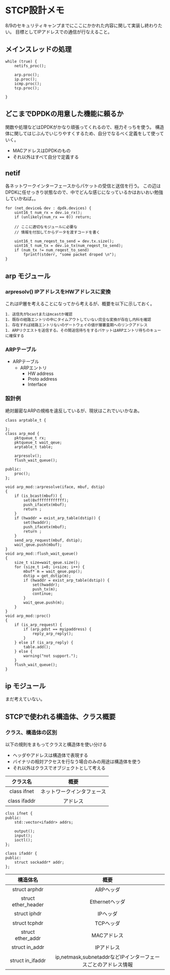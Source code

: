 
# STCP設計メモ

8/9のセキュリティキャンプまでにここにかかれた内容に関して実装し終わりたい。
目標としてIPアドレスでの通信が行なえること。


## メインスレッドの処理

```
while (true) {
	netifs_proc();

	arp.proc();
	ip.proc();
	icmp.proc();
	tcp.proc();

}
```


## どこまでDPDKの用意した機能に頼るか

関数や処理などはDPDKがかなり頑張ってくれるので、極力そっちを使う。
構造体に関してはじぶんでいじりやすくするため、自分でなるべく定義をして使っていく。

 - MACアドレスはDPDKのもの
 - それ以外はすべて自分で定義する


## netif

各ネットワークインターフェースからパケットの受信と送信を行う。
この辺はDPDKに任せっきり状態なので、中でどんな感じになっているかはおいおい勉強していかねば。。

```
for (net_device& dev : dpdk.devices) {
	uint16_t num_rx = dev.io_rx();
	if (unlikely(num_rx == 0)) return;

	// ここに適切なモジュールに必要な
	// 情報を付加してからデータを渡すコードを書く

	uint16_t num_reqest_to_send = dev.tx.size();
	uint16_t num_tx = dev.io_tx(num_reqest_to_send);
	if (num_tx != num_reqest_to_send)
		fprintf(stderr, "some packet droped \n");
}
```



## arp モジュール


### arpresolv() IPアドレスをHWアドレスに変換

これはIP層を考えることになってから考えるが、概要を以下に示しておく。

 	1. 送信先がbcastまたはmcastか確認
 	1. 既存の経路エントリの中にタイムアウトしていない完全な変換が存在し内科を確認
 	1. 存在すれば経路エントリないのゲートウェイの値が層審査期へのリンクアドレス
 	1. ARPリクエストを送信する。その間送信待ちをするパケットはARPエントリ待ちのキューに確保する


### ARPテーブル

 - ARPテーブル
	 - ARPエントリ
		 - HW address
		 - Proto address
		 - Interface


### 設計例

絶対厳密なARPの規格を違反しているが、現状はこれでいいかなあ。

```
class arptable_t {
	
};
class arp_mod {
	pktqueue_t rx;
	pktqueue_t wait_qeue;
	arptable_t table;

	arpresolv();
	flush_wait_queue();

public:
	proc();
};

void arp_mod::arpresolve(iface, mbuf, dstip)
{
	if (is_bcast(mbuf)) {
		set(0xffffffffffff);
		push_ifacetx(mbuf);
		return ;
	}
	if (hwaddr = exist_arp_table(dstip)) {
		set(hwaddr);
		push_ifacetx(mbuf);
		return ;
	}
	send_arp_request(mbuf, dstip);
	wait_qeue.push(mbuf);
}
void arp_mod::flush_wait_queue()
{
	size_t size=wait_qeue.size();
	for (size_t i=0; i<size; i++) {
		mbuf* m = wait_qeue.pop();
		dstip = get_dstip(m);
		if (hwaddr = exist_arp_table(dstip)) {
			set(hwaddr);
			push_tx(m);
			continue;
		}
		wait_qeue.push(m);
	}
}
void arp_mod::proc()
{
	if (is_arp_request) {
		if (arp.pdst == myipaddress) {
			reply_arp_reply();
		}
	} else if (is_arp_reply) {
		table.add();
	} else {
		warning("not support.");
	}
	flush_wait_queue();
}
```



## ip モジュール

まだ考えていない。



## STCPで使われる構造体、クラス概要

### クラス、構造体の区別

以下の規則をまもってクラスと構造体を使い分ける

 - ヘッダやアドレスは構造体で表現する
 - バイナリの相対アクセスを行なう場合のみの用途は構造体を使う
 - それ以外はクラスでオブジェクトとして考える


| クラス名      | 概要                       |
|:-------------:|:--------------------------:|
| class ifnet   | ネットワークインタフェース |
| class ifaddr  | アドレス                   |

```
clss ifnet {
public:
	std::vector<ifaddr> addrs;

	output();
	input();
	ioctl();
};

class ifaddr {
public:
	struct sockaddr* addr;
};
```


| 構造体名            | 概要                                                          |
|:-------------------:|:-------------------------------------------------------------:|
| struct arphdr       | ARPヘッダ                                                     |
| struct ether_header | Ethernetヘッダ                                                |
| struct iphdr        | IPヘッダ                                                      |
| struct tcphdr       | TCPヘッダ                                                     |
| struct ether_addr   | MACアドレス                                                   |
| struct in_addr      | IPアドレス                                                    |
| struct in_ifaddr    | ip,netmask,subnetaddrなどIPインターフェースごとのアドレス情報 |



